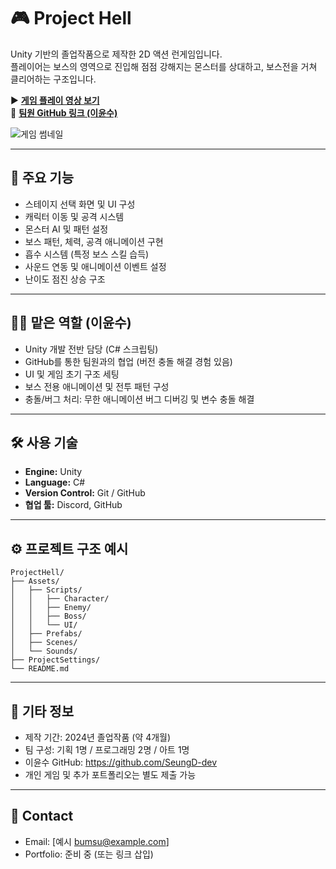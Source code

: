 # 🎮 Project Hell

Unity 기반의 졸업작품으로 제작한 2D 액션 런게임입니다.  
플레이어는 보스의 영역으로 진입해 점점 강해지는 몬스터를 상대하고, 보스전을 거쳐 클리어하는 구조입니다.

▶️ **[게임 플레이 영상 보기](https://youtu.be/ue9dcApmsUo)**  
🔗 **[팀원 GitHub 링크 (이윤수)](https://github.com/SeungD-dev)**

![게임 썸네일](https://img.youtube.com/vi/ue9dcApmsUo/0.jpg)

---

## 📌 주요 기능

- 스테이지 선택 화면 및 UI 구성
- 캐릭터 이동 및 공격 시스템
- 몬스터 AI 및 패턴 설정
- 보스 패턴, 체력, 공격 애니메이션 구현
- 흡수 시스템 (특정 보스 스킬 습득)
- 사운드 연동 및 애니메이션 이벤트 설정
- 난이도 점진 상승 구조

---

## 👨‍💻 맡은 역할 (이윤수)

- Unity 개발 전반 담당 (C# 스크립팅)
- GitHub를 통한 팀원과의 협업 (버전 충돌 해결 경험 있음)
- UI 및 게임 초기 구조 세팅
- 보스 전용 애니메이션 및 전투 패턴 구성
- 충돌/버그 처리: 무한 애니메이션 버그 디버깅 및 변수 충돌 해결

---

## 🛠 사용 기술

- **Engine:** Unity  
- **Language:** C#  
- **Version Control:** Git / GitHub  
- **협업 툴:** Discord, GitHub

---

## ⚙️ 프로젝트 구조 예시

```
ProjectHell/
├── Assets/
│   ├── Scripts/
│   │   ├── Character/
│   │   ├── Enemy/
│   │   ├── Boss/
│   │   └── UI/
│   ├── Prefabs/
│   ├── Scenes/
│   └── Sounds/
├── ProjectSettings/
└── README.md
```

---

## 🧭 기타 정보

- 제작 기간: 2024년 졸업작품 (약 4개월)  
- 팀 구성: 기획 1명 / 프로그래밍 2명 / 아트 1명  
- 이윤수 GitHub: https://github.com/SeungD-dev  
- 개인 게임 및 추가 포트폴리오는 별도 제출 가능

---

## 📧 Contact

- Email: [예시 bumsu@example.com]  
- Portfolio: 준비 중 (또는 링크 삽입)